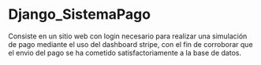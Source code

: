 # Django_SistemaPago
Consiste en un sitio web con login necesario para realizar una simulación de pago mediante el uso del dashboard stripe, con el fin de corroborar que el envio del pago se ha cometido satisfactoriamente a la base de datos.
